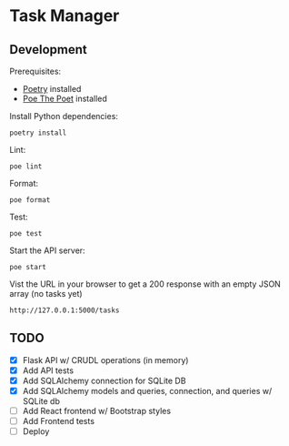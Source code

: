 # Task Manager

## Development

Prerequisites:
- [Poetry](https://python-poetry.org/) installed
- [Poe The Poet](https://poethepoet.natn.io/) installed

Install Python dependencies:
```shell
poetry install
```

Lint:
```shell
poe lint
```

Format:
```shell
poe format
```

Test:
```shell
poe test
```

Start the API server:
```shell
poe start
```

Vist the URL in your browser to get a 200 response with an empty JSON array (no tasks yet)
```shell
http://127.0.0.1:5000/tasks
```

## TODO

- [x] Flask API w/ CRUDL operations (in memory)
- [x] Add API tests
- [x] Add SQLAlchemy connection for SQLite DB 
- [x] Add SQLAlchemy models and queries, connection, and queries w/ SQLite db
- [ ] Add React frontend w/ Bootstrap styles
- [ ] Add Frontend tests
- [ ] Deploy
